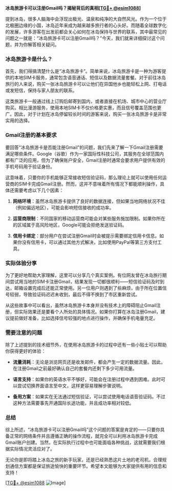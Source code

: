 **冰岛旅游卡可以注册Gmail吗？揭秘背后的真相[[TG💪+ @esim1088](https://t.me/s/esim1088)]**

提到冰岛，很多人脑海中会浮现出极光、温泉和纯净的大自然风光。作为一个位于北极圈边缘的小国，冰岛近年来成为越来越多旅行者的心头好。而随着全球数字化的发展，许多游客在出发前都会关心如何在冰岛保持与世界的联系，其中最常见的问题之一就是：“冰岛旅游卡可以注册Gmail吗？”今天，我们就来详细探讨这个问题，并为你解答相关疑问。

### 冰岛旅游卡是什么？

首先，我们得搞清楚什么是“冰岛旅游卡”。简单来说，冰岛旅游卡是一种为游客提供的本地SIM卡服务，通常包含语音通话、短信以及数据流量套餐。对于前往冰岛旅行的人来说，购买一张冰岛旅游卡可以让他们在异国他乡也能轻松上网、打电话或发短信，保持与家人朋友的联系。

这类旅游卡一般通过线上订购后邮寄到国内，或者直接在机场、城市中心的营业厅购买。相比漫游服务，使用本地SIM卡不仅价格更实惠，而且信号覆盖范围也更广。因此，对于计划在冰岛停留较长时间的游客来说，购买一张冰岛旅游卡是非常实用的选择。

### Gmail注册的基本要求

要回答“冰岛旅游卡是否能注册Gmail”的问题，我们先来了解一下Gmail注册需要满足哪些条件。Google（谷歌）作为一家国际性科技公司，其服务在全球范围内都有广泛的应用，但为了确保账户安全，Gmail注册时通常会要求用户提供有效的手机号码用于验证身份。

这意味着，只要你的手机能够正常接收短信验证码，那么理论上就可以使用任何运营商的SIM卡完成Gmail注册。然而，这并不意味着所有情况下都能顺利操作，具体还需要考虑以下几个因素：

1. **网络环境**：虽然冰岛旅游卡提供了良好的数据连接，但如果当地网络状况不佳（例如偏远地区），可能会影响短信接收的成功率。
   
2. **运营商限制**：不同国家的移动运营商可能会对某些服务施加限制。如果你所在的区域属于高风险地区，Google可能会拒绝发送验证码。

3. **信用卡绑定**：部分用户在尝试注册Gmail时会被提示需要绑定信用卡信息。如果你没有信用卡，可以通过其他方式解决，比如使用PayPal等第三方支付工具。

### 实际体验分享

为了更好地帮助大家理解，这里可以分享几个真实案例。有位网友曾在冰岛旅行期间尝试用当地的SIM卡注册Gmail，结果发现一切都很顺利——短信验证码及时到达，邮箱设置完成后还能正常使用。另一位用户则遇到了些麻烦，由于所在位置信号较弱，导致验证码迟迟未收到，最后不得不换到了市区重新尝试。

从这些故事中可以看出，虽然冰岛旅游卡本身并没有技术上的障碍阻止Gmail注册，但实际效果还是要看个人所处的具体情况。如果你打算在冰岛注册Gmail，建议提前做好准备，比如选择信号较强的地点进行操作，并确保手机电量充足。

### 需要注意的问题

除了上述提到的技术细节外，在使用冰岛旅游卡的过程中还有一些小贴士可以帮助你获得更好的体验：

- **流量消耗**：无论是浏览网页还是收发邮件，都会产生一定的数据流量。因此，在注册Gmail之前最好确认自己的套餐内还剩下多少可用流量。
  
- **语言支持**：如果你的英语水平不够好，可能会在注册过程中遇到困难。此时可以尝试切换界面语言至中文，这样更容易理解步骤说明。

- **备用方案**：如果实在无法通过短信验证，可以尝试使用电话语音验证码。不过这种方法需要事先开通国际长途功能，并且成功率相对较低。

### 总结

综上所述，“冰岛旅游卡可以注册Gmail吗”这个问题的答案是肯定的——只要你具备正常的网络条件并且遵循正确的操作流程，就完全可以利用冰岛旅游卡完成Gmail账户创建。当然，在实际执行过程中也可能面临各种挑战，这就需要我们根据实际情况灵活应对了。

无论你是即将踏上冰岛之旅的新手玩家，还是已经熟悉这片土地的老司机，合理规划通信方案都是保证旅途愉快的重要环节。希望本文能够为大家提供有用的信息和支持！

[[TG💪+ @esim1088](https://t.me/s/esim1088) ![Image](https://i.postimg.cc/4NQfJmqS/Snipaste-2025-05-13-00-14-12.png)]